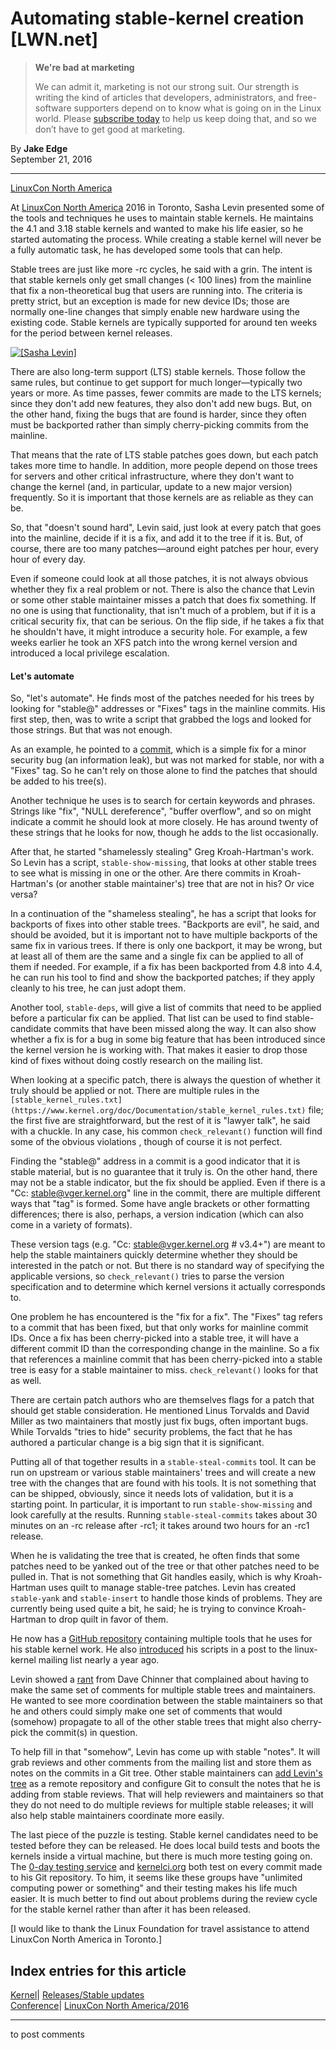# Automating stable-kernel creation [LWN.net]

> **We're bad at marketing**
> 
> We can admit it, marketing is not our strong suit. Our strength is writing the kind of articles that developers, administrators, and free-software supporters depend on to know what is going on in the Linux world. Please [subscribe today](/Promo/nsn-bad/subscribe) to help us keep doing that, and so we don’t have to get good at marketing. 

By **Jake Edge**  
September 21, 2016 

* * *

[LinuxCon North America](https://lwn.net/Archives/ConferenceByYear/#2016-LinuxCon_North_America)

At [LinuxCon North America](http://events.linuxfoundation.org/events/linuxcon-north-america) 2016 in Toronto, Sasha Levin presented some of the tools and techniques he uses to maintain stable kernels. He maintains the 4.1 and 3.18 stable kernels and wanted to make his life easier, so he started automating the process. While creating a stable kernel will never be a fully automatic task, he has developed some tools that can help. 

Stable trees are just like more -rc cycles, he said with a grin. The intent is that stable kernels only get small changes (< 100 lines) from the mainline that fix a non-theoretical bug that users are running into. The criteria is pretty strict, but an exception is made for new device IDs; those are normally one-line changes that simply enable new hardware using the existing code. Stable kernels are typically supported for around ten weeks for the period between kernel releases. 

[ ![\[Sasha Levin\]](https://static.lwn.net/images/2016/lcna-levin-sm.jpg) ](/Articles/701358/)

There are also long-term support (LTS) stable kernels. Those follow the same rules, but continue to get support for much longer—typically two years or more. As time passes, fewer commits are made to the LTS kernels; since they don't add new features, they also don't add new bugs. But, on the other hand, fixing the bugs that are found is harder, since they often must be backported rather than simply cherry-picking commits from the mainline. 

That means that the rate of LTS stable patches goes down, but each patch takes more time to handle. In addition, more people depend on those trees for servers and other critical infrastructure, where they don't want to change the kernel (and, in particular, update to a new major version) frequently. So it is important that those kernels are as reliable as they can be. 

So, that "doesn't sound hard", Levin said, just look at every patch that goes into the mainline, decide if it is a fix, and add it to the tree if it is. But, of course, there are too many patches—around eight patches per hour, every hour of every day. 

Even if someone could look at all those patches, it is not always obvious whether they fix a real problem or not. There is also the chance that Levin or some other stable maintainer misses a patch that does fix something. If no one is using that functionality, that isn't much of a problem, but if it is a critical security fix, that can be serious. On the flip side, if he takes a fix that he shouldn't have, it might introduce a security hole. For example, a few weeks earlier he took an XFS patch into the wrong kernel version and introduced a local privilege escalation. 

#### Let's automate

So, "let's automate". He finds most of the patches needed for his trees by looking for "stable@" addresses or "Fixes" tags in the mainline commits. His first step, then, was to write a script that grabbed the logs and looked for those strings. But that was not enough. 

As an example, he pointed to a [commit](http://git.kernel.org/cgit/linux/kernel/git/torvalds/linux.git/commit/?id=e4ec8cc8039a7063e24204299b462bd1383184a5), which is a simple fix for a minor security bug (an information leak), but was not marked for stable, nor with a "Fixes" tag. So he can't rely on those alone to find the patches that should be added to his tree(s). 

Another technique he uses is to search for certain keywords and phrases. Strings like "fix", "NULL dereference", "buffer overflow", and so on might indicate a commit he should look at more closely. He has around twenty of these strings that he looks for now, though he adds to the list occasionally. 

After that, he started "shamelessly stealing" Greg Kroah-Hartman's work. So Levin has a script, `stable-show-missing`, that looks at other stable trees to see what is missing in one or the other. Are there commits in Kroah-Hartman's (or another stable maintainer's) tree that are not in his? Or vice versa? 

In a continuation of the "shameless stealing", he has a script that looks for backports of fixes into other stable trees. "Backports are evil", he said, and should be avoided, but it is important not to have multiple backports of the same fix in various trees. If there is only one backport, it may be wrong, but at least all of them are the same and a single fix can be applied to all of them if needed. For example, if a fix has been backported from 4.8 into 4.4, he can run his tool to find and show the backported patches; if they apply cleanly to his tree, he can just adopt them. 

Another tool, `stable-deps`, will give a list of commits that need to be applied before a particular fix can be applied. That list can be used to find stable-candidate commits that have been missed along the way. It can also show whether a fix is for a bug in some big feature that has been introduced since the kernel version he is working with. That makes it easier to drop those kind of fixes without doing costly research on the mailing list. 

When looking at a specific patch, there is always the question of whether it truly should be applied or not. There are multiple rules in the `[stable_kernel_rules.txt](https://www.kernel.org/doc/Documentation/stable_kernel_rules.txt)` file; the first five are straightforward, but the rest of it is "lawyer talk", he said with a chuckle. In any case, his common `check_relevant()` function will find some of the obvious violations , though of course it is not perfect. 

Finding the "stable@" address in a commit is a good indicator that it is stable material, but is no guarantee that it truly is. On the other hand, there may not be a stable indicator, but the fix should be applied. Even if there is a "Cc: stable@vger.kernel.org" line in the commit, there are multiple different ways that "tag" is formed. Some have angle brackets or other formatting differences; there is also, perhaps, a version indication (which can also come in a variety of formats). 

These version tags (e.g. "Cc: stable@vger.kernel.org # v3.4+") are meant to help the stable maintainers quickly determine whether they should be interested in the patch or not. But there is no standard way of specifying the applicable versions, so `check_relevant()` tries to parse the version specification and to determine which kernel versions it actually corresponds to. 

One problem he has encountered is the "fix for a fix". The "Fixes" tag refers to a commit that has been fixed, but that only works for mainline commit IDs. Once a fix has been cherry-picked into a stable tree, it will have a different commit ID than the corresponding change in the mainline. So a fix that references a mainline commit that has been cherry-picked into a stable tree is easy for a stable maintainer to miss. `check_relevant()` looks for that as well. 

There are certain patch authors who are themselves flags for a patch that should get stable consideration. He mentioned Linus Torvalds and David Miller as two maintainers that mostly just fix bugs, often important bugs. While Torvalds "tries to hide" security problems, the fact that he has authored a particular change is a big sign that it is significant. 

Putting all of that together results in a `stable-steal-commits` tool. It can be run on upstream or various stable maintainers' trees and will create a new tree with the changes that are found with his tools. It is not something that can be shipped, obviously, since it needs lots of validation, but it is a starting point. In particular, it is important to run `stable-show-missing` and look carefully at the results. Running `stable-steal-commits` takes about 30 minutes on an -rc release after -rc1; it takes around two hours for an -rc1 release. 

When he is validating the tree that is created, he often finds that some patches need to be yanked out of the tree or that other patches need to be pulled in. That is not something that Git handles easily, which is why Kroah-Hartman uses quilt to manage stable-tree patches. Levin has created `stable-yank` and `stable-insert` to handle those kinds of problems. They are currently being used quite a bit, he said; he is trying to convince Kroah-Hartman to drop quilt in favor of them. 

He now has a [GitHub repository](https://git.kernel.org/cgit/linux/kernel/git/sashal/stable-tools.git/) containing multiple tools that he uses for his stable kernel work. He also [introduced](/Articles/663753/) his scripts in a post to the linux-kernel mailing list nearly a year ago. 

Levin showed a [rant](http://lists-archives.com/linux-kernel/28645573-xfs-xfs_iflush_cluster-fails-to-abort-on-error.html) from Dave Chinner that complained about having to make the same set of comments for multiple stable trees and maintainers. He wanted to see more coordination between the stable maintainers so that he and others could simply make one set of comments that would (somehow) propagate to all of the other stable trees that might also cherry-pick the commit(s) in question. 

To help fill in that "somehow", Levin has come up with stable "notes". It will grab reviews and other comments from the mailing list and store them as notes on the commits in a Git tree. Other stable maintainers can [add Levin's tree](http://www.spinics.net/lists/stable/msg142894.html) as a remote repository and configure Git to consult the notes that he is adding from stable reviews. That will help reviewers and maintainers so that they do not need to do multiple reviews for multiple stable releases; it will also help stable maintainers coordinate more easily. 

The last piece of the puzzle is testing. Stable kernel candidates need to be tested before they can be released. He does local build tests and boots the kernels inside a virtual machine, but there is much more testing going on. The [0-day testing service](https://01.org/lkp/documentation/0-day-test-service) and [kernelci.org](https://kernelci.org/) both test on every commit made to his Git repository. To him, it seems like these groups have "unlimited computing power or something" and their testing makes his life much easier. It is much better to find out about problems during the review cycle for the stable kernel rather than after it has been released. 

[I would like to thank the Linux Foundation for travel assistance to attend LinuxCon North America in Toronto.] 

  
Index entries for this article  
---  
[Kernel](/Kernel/Index)| [Releases/Stable updates](/Kernel/Index#Releases-Stable_updates)  
[Conference](/Archives/ConferenceIndex/)| [LinuxCon North America/2016](/Archives/ConferenceIndex/#LinuxCon_North_America-2016)  
  


* * *

to post comments 
